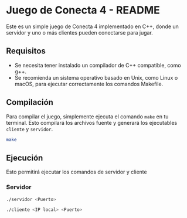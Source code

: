 # Juego de Conecta 4 - README

Este es un simple juego de Conecta 4 implementado en C++, donde un servidor y uno o más clientes pueden conectarse para jugar.

## Requisitos

- Se necesita tener instalado un compilador de C++ compatible, como g++.
- Se recomienda un sistema operativo basado en Unix, como Linux o macOS, para ejecutar correctamente los comandos Makefile.

## Compilación

Para compilar el juego, simplemente ejecuta el comando `make` en tu terminal. Esto compilará los archivos fuente y generará los ejecutables `cliente` y `servidor`.

```bash
make
```

## Ejecución

Esto permitirá ejecutar los comandos de servidor y cliente

### Servidor
```bash
./servidor <Puerto>
```

```bash
./cliente <IP local> <Puerto>
```